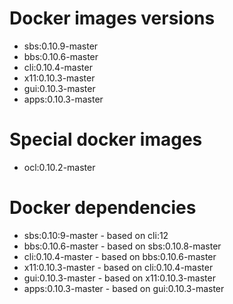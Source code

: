 # Docker images versions

* sbs:0.10.9-master
* bbs:0.10.6-master
* cli:0.10.4-master
* x11:0.10.3-master
* gui:0.10.3-master
* apps:0.10.3-master

# Special docker images

* ocl:0.10.2-master

# Docker dependencies

* sbs:0.10:9-master - based on cli:12
* bbs:0.10.6-master - based on sbs:0.10.8-master
* cli:0.10.4-master - based on bbs:0.10.6-master
* x11:0.10.3-master - based on cli:0.10.4-master
* gui:0.10.3-master - based on x11:0.10.3-master
* apps:0.10.3-master - based on gui:0.10.3-master

